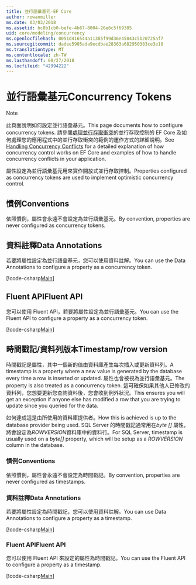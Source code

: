 ```yaml
---
title: 並行語彙基元-EF Core
author: rowanmiller
ms.date: 03/03/2018
ms.assetid: bc8b1cb0-befe-4b67-8004-26e6c5f69385
uid: core/modeling/concurrency
ms.openlocfilehash: 0051d416544a11385f99d36e45843c5b20725af7
ms.sourcegitcommit: dadee5905ada9ecdbae28363a682950383ce3e10
ms.translationtype: MT
ms.contentlocale: zh-TW
ms.lasthandoff: 08/27/2018
ms.locfileid: "42994222"
---
```

# <a name="concurrency-tokens"></a><span data-ttu-id="eecec-102">並行語彙基元</span><span class="sxs-lookup"><span data-stu-id="eecec-102">Concurrency Tokens</span></span>

> [!NOTE]
> <span data-ttu-id="eecec-103">此頁面說明如何設定並行語彙基元。</span><span class="sxs-lookup"><span data-stu-id="eecec-103">This page documents how to configure concurrency tokens.</span></span> <span data-ttu-id="eecec-104">請參閱[處理並行存取衝突](../saving/concurrency.md)的並行存取控制的 EF Core 及如何處理您的應用程式中的並行存取衝突的範例的運作方式的詳細說明。</span><span class="sxs-lookup"><span data-stu-id="eecec-104">See [Handling Concurrency Conflicts](../saving/concurrency.md) for a detailed explanation of how concurrency control works on EF Core and examples of how to handle concurrency conflicts in your application.</span></span>

<span data-ttu-id="eecec-105">屬性設定為並行語彙基元用來實作開放式並行存取控制。</span><span class="sxs-lookup"><span data-stu-id="eecec-105">Properties configured as concurrency tokens are used to implement optimistic concurrency control.</span></span>

## <a name="conventions"></a><span data-ttu-id="eecec-106">慣例</span><span class="sxs-lookup"><span data-stu-id="eecec-106">Conventions</span></span>

<span data-ttu-id="eecec-107">依照慣例，屬性會永遠不會設定為並行語彙基元。</span><span class="sxs-lookup"><span data-stu-id="eecec-107">By convention, properties are never configured as concurrency tokens.</span></span>

## <a name="data-annotations"></a><span data-ttu-id="eecec-108">資料註釋</span><span class="sxs-lookup"><span data-stu-id="eecec-108">Data Annotations</span></span>

<span data-ttu-id="eecec-109">若要將屬性設定為並行語彙基元，您可以使用資料註解。</span><span class="sxs-lookup"><span data-stu-id="eecec-109">You can use the Data Annotations to configure a property as a concurrency token.</span></span>

[!code-csharp[Main](../../../samples/core/Modeling/DataAnnotations/Samples/Concurrency.cs#ConfigureConcurrencyAnnotations)]

## <a name="fluent-api"></a><span data-ttu-id="eecec-110">Fluent API</span><span class="sxs-lookup"><span data-stu-id="eecec-110">Fluent API</span></span>

<span data-ttu-id="eecec-111">您可以使用 Fluent API，若要將屬性設定為並行語彙基元。</span><span class="sxs-lookup"><span data-stu-id="eecec-111">You can use the Fluent API to configure a property as a concurrency token.</span></span>

[!code-csharp[Main](../../../samples/core/Modeling/FluentAPI/Samples/Concurrency.cs#ConfigureConcurrencyFluent)]

## <a name="timestamprow-version"></a><span data-ttu-id="eecec-112">時間戳記/資料列版本</span><span class="sxs-lookup"><span data-stu-id="eecec-112">Timestamp/row version</span></span>

<span data-ttu-id="eecec-113">時間戳記是屬性，其中一個新的值由資料庫產生每次插入或更新資料列。</span><span class="sxs-lookup"><span data-stu-id="eecec-113">A timestamp is a property where a new value is generated by the database every time a row is inserted or updated.</span></span> <span data-ttu-id="eecec-114">屬性也會被視為並行語彙基元。</span><span class="sxs-lookup"><span data-stu-id="eecec-114">The property is also treated as a concurrency token.</span></span> <span data-ttu-id="eecec-115">這可確保如果其他人已修改的資料列，您想要更新您查詢資料後，您會收到例外狀況。</span><span class="sxs-lookup"><span data-stu-id="eecec-115">This ensures you will get an exception if anyone else has modified a row that you are trying to update since you queried for the data.</span></span>

<span data-ttu-id="eecec-116">如何達成這是由所使用的資料庫提供者。</span><span class="sxs-lookup"><span data-stu-id="eecec-116">How this is achieved is up to the database provider being used.</span></span> <span data-ttu-id="eecec-117">SQL Server 的時間戳記通常用在*byte []* 屬性，將會設定為*ROWVERSION*資料庫中的資料行。</span><span class="sxs-lookup"><span data-stu-id="eecec-117">For SQL Server, timestamp is usually used on a *byte[]* property, which will be setup as a *ROWVERSION* column in the database.</span></span>

### <a name="conventions"></a><span data-ttu-id="eecec-118">慣例</span><span class="sxs-lookup"><span data-stu-id="eecec-118">Conventions</span></span>

<span data-ttu-id="eecec-119">依照慣例，屬性會永遠不會設定為時間戳記。</span><span class="sxs-lookup"><span data-stu-id="eecec-119">By convention, properties are never configured as timestamps.</span></span>

### <a name="data-annotations"></a><span data-ttu-id="eecec-120">資料註釋</span><span class="sxs-lookup"><span data-stu-id="eecec-120">Data Annotations</span></span>

<span data-ttu-id="eecec-121">若要將屬性設定為時間戳記，您可以使用資料註解。</span><span class="sxs-lookup"><span data-stu-id="eecec-121">You can use Data Annotations to configure a property as a timestamp.</span></span>

[!code-csharp[Main](../../../samples/core/Modeling/DataAnnotations/Samples/Timestamp.cs#ConfigureTimestampAnnotations)]

### <a name="fluent-api"></a><span data-ttu-id="eecec-122">Fluent API</span><span class="sxs-lookup"><span data-stu-id="eecec-122">Fluent API</span></span>

<span data-ttu-id="eecec-123">您可以使用 Fluent API 來設定的屬性為時間戳記。</span><span class="sxs-lookup"><span data-stu-id="eecec-123">You can use the Fluent API to configure a property as a timestamp.</span></span>

[!code-csharp[Main](../../../samples/core/Modeling/FluentAPI/Samples/Timestamp.cs#ConfigureTimestampFluent)]
